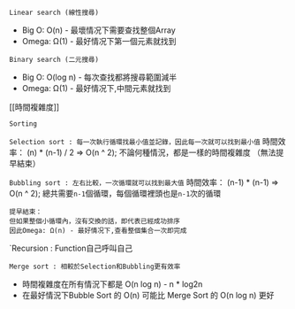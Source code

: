 
`Linear search (線性搜尋)`
- Big O: O(n) - 最壞情况下需要查找整個Array
- Omega: Ω(1) - 最好情况下第一個元素就找到

`Binary search (二元搜尋)` 
- Big O: O(log n) - 每次查找都將搜尋範圍減半
- Omega: Ω(1) - 最好情况下,中間元素就找到

[[時間複雜度]]

`Sorting`

`Selection sort : 每一次執行循環找最小值並記錄，因此每一次就可以找到最小值`
	時間效率： (n) * (n-1) / 2 => O(n ^ 2);
	不論何種情況，都是一樣的時間複雜度 （無法提早結束）

`Bubbling sort : 左右比較，一次循環就可以找到最大值`
	時間效率： (n-1) * (n-1)  => O(n ^ 2); 
	總共需要`n-1`個循環，每個循環裡頭也是`n-1`次的循環 
	
	提早結束：
	但如果整個小循環內，沒有交換的話，即代表已經成功排序
	因此Omega: Ω(n) - 最好情况下,查看整個集合一次即完成

`Recursion : Function自己呼叫自己

`Merge sort : 相較於Selection和Bubbling更有效率`
- 時間複雜度在所有情況下都是 O(n log n) - n * log2n
- 在最好情況下Bubble Sort 的 O(n) 可能比 Merge Sort 的 O(n log n) 更好




